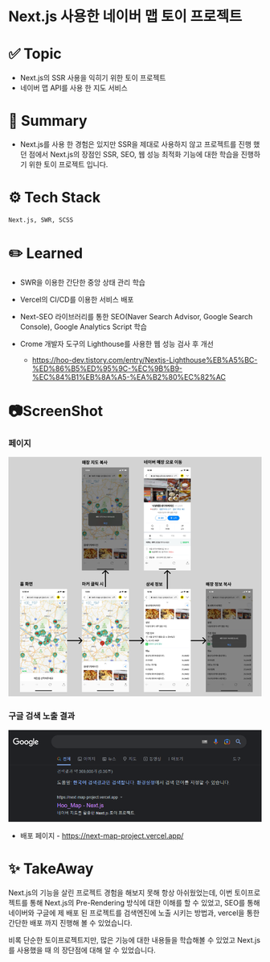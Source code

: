 # Next.js 사용한 네이버 맵 토이 프로젝트



# ✅ Topic

- Next.js의 SSR 사용을 익히기 위한 토이 프로젝트
- 네이버 맵 API를 사용 한 지도 서비스



# 📝 Summary

- Next.js를 사용 한 경험은 있지만 SSR을 제대로 사용하지 않고 프로젝트를 진행 했던 점에서 Next.js의 장점인 SSR, SEO, 웹 성능 최적화 기능에 대한 학습을 진행하기 위한 토이 프로젝트 입니다.



# ⚙️ Tech Stack

```
Next.js, SWR, SCSS
```



# ✏️ Learned

- SWR을 이용한 간단한 중앙 상태 관리 학습

- Vercel의 CI/CD를 이용한 서비스 배포
- Next-SEO 라이브러리를 통한 SEO(Naver Search Advisor, Google Search Console), Google Analytics Script 학습
- Crome 개발자 도구의 Lighthouse를 사용한 웹 성능 검사 후 개선
  - https://hoo-dev.tistory.com/entry/Nextjs-Lighthouse%EB%A5%BC-%ED%86%B5%ED%95%9C-%EC%9B%B9-%EC%84%B1%EB%8A%A5-%EA%B2%80%EC%82%AC



# 📷ScreenShot

### 페이지

![Group 1](README.assets/Group%201.png)



### 구글 검색 노출 결과

![image-20230217214117627](README.assets/image-20230217214117627.png)

- 배포 페이지 - https://next-map-project.vercel.app/

# ✨ TakeAway

Next.js의 기능을 살린 프로젝트 경험을 해보지 못해 항상 아쉬웠었는데, 이번 토이프로젝트를 통해 Next.js의 Pre-Rendering 방식에 대한 이해를 할 수 있었고, SEO를 통해 네이버와 구글에 제 배포 된 프로젝트를 검색엔진에 노출 시키는 방법과, vercel을 통한 간단한 배포 까지 진행해 볼 수 있었습니다. 

비록 단순한 토이프로젝트지만, 많은 기능에 대한 내용들을 학습해볼 수 있었고 Next.js를 사용했을 때 의 장단점에 대해 알 수 있었습니다.
